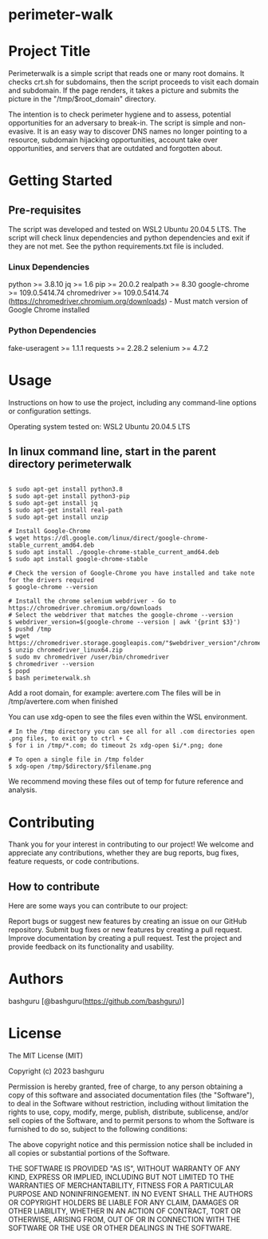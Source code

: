 # perimeter-walk

# Project Title
Perimeterwalk is a simple script that reads one or many root domains.  It checks crt.sh for subdomains, then the script proceeds to visit each domain and subdomain.  If the page renders, it takes a picture and submits the picture in the "/tmp/$root_domain" directory.

The intention is to check perimeter hygiene and to assess, potential opportunities for an adversary to break-in.  The script is simple and non-evasive.  It is an easy way to discover DNS names no longer pointing to a resource, subdomain hijacking opportunities, account take over opportunities, and servers that are outdated and forgotten about.

# Getting Started

## Pre-requisites
The script was developed and tested on WSL2 Ubuntu 20.04.5 LTS.  The script will check linux dependencies and python dependencies and exit if they are not met.  See the python requirements.txt file is included.

### Linux Dependencies
python >= 3.8.10
jq >= 1.6
pip >= 20.0.2
realpath >= 8.30
google-chrome >= 109.0.5414.74
chromedriver >= 109.0.5414.74 (https://chromedriver.chromium.org/downloads) - Must match version of Google Chrome installed

### Python Dependencies
fake-useragent >= 1.1.1
requests >= 2.28.2
selenium >= 4.7.2


# Usage
Instructions on how to use the project, including any command-line options or configuration settings.

Operating system tested on: WSL2 Ubuntu 20.04.5 LTS

## In linux command line, start in the parent directory perimeterwalk

```

$ sudo apt-get install python3.8
$ sudo apt-get install python3-pip
$ sudo apt-get install jq
$ sudo apt-get install real-path
$ sudo apt-get install unzip

# Install Google-Chrome
$ wget https://dl.google.com/linux/direct/google-chrome-stable_current_amd64.deb
$ sudo apt install ./google-chrome-stable_current_amd64.deb
$ sudo apt install google-chrome-stable

# Check the version of Google-Chrome you have installed and take note for the drivers required
$ google-chrome --version

# Install the chrome selenium webdriver - Go to https://chromedriver.chromium.org/downloads
# Select the webdriver that matches the google-chrome --version
$ webdriver_version=$(google-chrome --version | awk '{print $3}')
$ pushd /tmp
$ wget https://chromedriver.storage.googleapis.com/"$webdriver_version"/chromedriver_linux64.zip
$ unzip chromedriver_linux64.zip
$ sudo mv chromedriver /user/bin/chromedriver
$ chromedriver --version
$ popd
$ bash perimeterwalk.sh
```

Add a root domain, for example: avertere.com
The files will be in /tmp/avertere.com when finished

You can use xdg-open to see the files even within the WSL environment.

```
# In the /tmp directory you can see all for all .com directories open .png files, to exit go to ctrl + C
$ for i in /tmp/*.com; do timeout 2s xdg-open $i/*.png; done 

# To open a single file in /tmp folder
$ xdg-open /tmp/$directory/$filename.png
```

We recommend moving these files out of temp for future reference and analysis. 

# Contributing
Thank you for your interest in contributing to our project! We welcome and appreciate any contributions, whether they are bug reports, bug fixes, feature requests, or code contributions.

## How to contribute
Here are some ways you can contribute to our project:

Report bugs or suggest new features by creating an issue on our GitHub repository.
Submit bug fixes or new features by creating a pull request.
Improve documentation by creating a pull request.
Test the project and provide feedback on its functionality and usability.

# Authors
bashguru [@bashguru(https://github.com/bashguru)]

# License
The MIT License (MIT)

Copyright (c) 2023 bashguru

Permission is hereby granted, free of charge, to any person obtaining a copy
of this software and associated documentation files (the "Software"), to deal
in the Software without restriction, including without limitation the rights
to use, copy, modify, merge, publish, distribute, sublicense, and/or sell
copies of the Software, and to permit persons to whom the Software is
furnished to do so, subject to the following conditions:

The above copyright notice and this permission notice shall be included in all
copies or substantial portions of the Software.

THE SOFTWARE IS PROVIDED "AS IS", WITHOUT WARRANTY OF ANY KIND, EXPRESS OR
IMPLIED, INCLUDING BUT NOT LIMITED TO THE WARRANTIES OF MERCHANTABILITY,
FITNESS FOR A PARTICULAR PURPOSE AND NONINFRINGEMENT. IN NO EVENT SHALL THE
AUTHORS OR COPYRIGHT HOLDERS BE LIABLE FOR ANY CLAIM, DAMAGES OR OTHER
LIABILITY, WHETHER IN AN ACTION OF CONTRACT, TORT OR OTHERWISE, ARISING FROM,
OUT OF OR IN CONNECTION WITH THE SOFTWARE OR THE USE OR OTHER DEALINGS IN THE
SOFTWARE.

